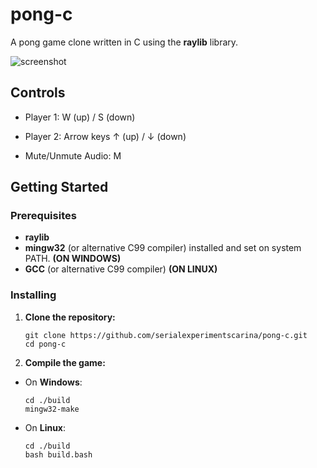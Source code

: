 # pong-c

A pong game clone written in C using the **raylib** library.

![screenshot](https://github.com/user-attachments/assets/aface784-f5bd-420a-aab6-3263c5d3cd5e)

## Controls

- Player 1: W (up) / S (down)
- Player 2: Arrow keys ↑ (up) / ↓ (down)

- Mute/Unmute Audio: M

## Getting Started

### Prerequisites

- **raylib**
- **mingw32** (or alternative C99 compiler) installed and set on system PATH. **(ON WINDOWS)**
- **GCC** (or alternative C99 compiler) **(ON LINUX)**

### Installing

1. **Clone the repository:**
   ```
   git clone https://github.com/serialexperimentscarina/pong-c.git
   cd pong-c
   ```
2. **Compile the game:**

- On **Windows**:
  ```
  cd ./build
  mingw32-make
  ```
- On **Linux**:
  ```
  cd ./build
  bash build.bash
  ```

